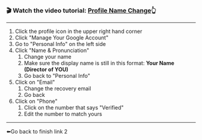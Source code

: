 ### 🎬 Watch the video tutorial: [Profile Name Change](Profile%20Name%20Change.mp4)👆

---
1. Click the profile icon in the upper right hand corner
2. Click "Manage Your Google Account"
3. Go to "Personal Info" on the left side
4. Click "Name & Pronunciation"
	1. Change your name
	2. Make sure the display name is still in this format: **Your Name (Director of YOU)**
	3. Go back to "Personal Info"
5. Click on "Email"
	1. Change the recovery email
	2. Go back
6. Click on "Phone"
	1. Click on the number that says "Verified"
	2. Edit the number to match yours
---
⬅️Go back to finish link 2